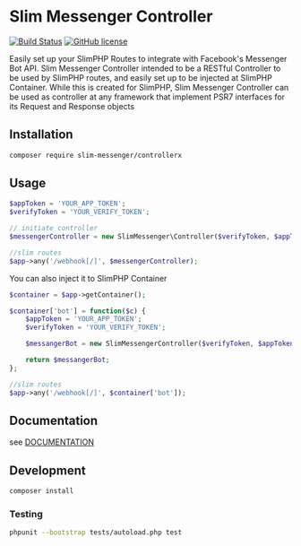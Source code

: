 Slim Messenger Controller
===============================
[![Build Status](https://travis-ci.org/iamn00b/slim-messenger-controller.svg?branch=master-dev)](https://travis-ci.org/iamn00b/slim-messenger-controller)
[![GitHub license](https://img.shields.io/badge/license-BSD--2-blue.svg)](https://raw.githubusercontent.com/iamn00b/slim-messenger-controller/master/LICENSE.md)

Easily set up your SlimPHP Routes to integrate with Facebook's Messenger Bot API. Slim Messenger Controller intended
to be a RESTful Controller to be used by SlimPHP routes, and easily set up to be injected at SlimPHP Container. While
this is created for SlimPHP, Slim Messenger Controller can be used as controller at any framework that implement PSR7 
interfaces for its Request and Response objects

## Installation
```bash
composer require slim-messenger/controllerx 
```

## Usage
```php
$appToken = 'YOUR_APP_TOKEN';
$verifyToken = 'YOUR_VERIFY_TOKEN';

// initiate controller
$messengerController = new SlimMessenger\Controller($verifyToken, $appToken);

//slim routes
$app->any('/webhook[/]', $messengerController);
```

You can also inject it to SlimPHP Container
```php
$container = $app->getContainer();

$container['bot'] = function($c) {
    $appToken = 'YOUR_APP_TOKEN';
    $verifyToken = 'YOUR_VERIFY_TOKEN';

    $messangerBot = new SlimMessengerController($verifyToken, $appToken);

    return $messangerBot;
};

//slim routes
$app->any('/webhook[/]', $container['bot']);
```

## Documentation
see [DOCUMENTATION](https://raw.githubusercontent.com/iamn00b/slim-messenger-controller/master/DOCUMENTATION.md)

## Development
```bash
composer install
```

### Testing
```bash
phpunit --bootstrap tests/autoload.php test
```